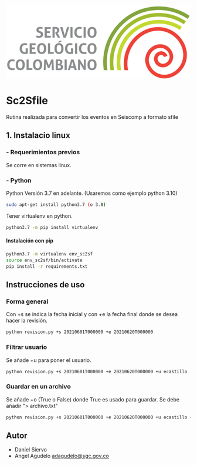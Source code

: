 ![SGC](images/sgc_logo.png)<!-- .element width="700"-->

# Sc2Sfile 


Rutina realizada para convertir los eventos en Seiscomp a formato sfile  

## 1. Instalacio linux

### - Requerimientos previos
Se corre en sistemas linux.

### - Python
Python Versión 3.7 en adelante. (Usaremos como ejemplo python 3.10)
```bash
sudo apt-get install python3.7 (o 3.8)
```

Tener virtualenv en python.
```bash
python3.7 -m pip install virtualenv
```

#### Instalación con pip 
```bash
python3.7 -m virtualenv env_sc2sf
source env_sc2sf/bin/activate
pip install -r requirements.txt
```

## Instrucciones de uso

### Forma general
Con +s se indica la fecha inicial y con +e la fecha final donde se desea hacer la revisión.
```bash
python revision.py +s 20210601T000000 +e 20210620T000000
```
### Filtrar usuario
Se añade +u para poner el usuario.
```bash
python revision.py +s 20210601T000000 +e 20210620T000000 +u ecastillo
```

### Guardar en un archivo
Se añade +o (True o False) donde True es usado para guardar. Se debe añadir "> archivo.txt"
```bash
python revision.py +s 20210601T000000 +e 20210620T000000 +u ecastillo +o True > archivo.txt
```


## Autor

- Daniel Siervo 
- Angel Agudelo adagudelo@sgc.gov.co

